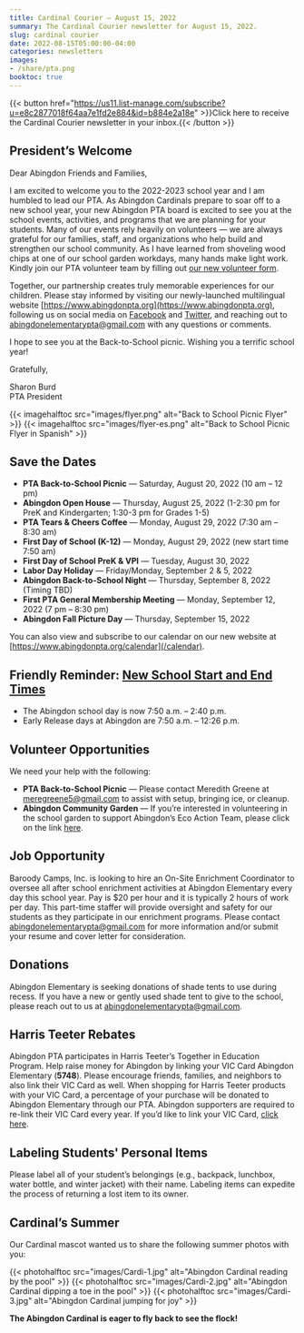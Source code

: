 ```yaml
---
title: Cardinal Courier — August 15, 2022
summary: The Cardinal Courier newsletter for August 15, 2022.
slug: cardinal courier
date: 2022-08-15T05:00:00-04:00
categories: newsletters
images: 
- /share/pta.png
booktoc: true
---
```


{{< button href="https://us11.list-manage.com/subscribe?u=e8c2877018f64aa7e1fd2e884&id=b884e2a18e" >}}Click here to receive the Cardinal Courier newsletter in your inbox.{{< /button >}}

## President’s Welcome

Dear Abingdon Friends and Families,

I am excited to welcome you to the 2022-2023 school year and I am humbled to lead our PTA. As Abingdon Cardinals prepare to soar off to a new school year, your new Abingdon PTA board is excited to see you at the school events, activities, and programs that we are planning for your students. Many of our events rely heavily on volunteers — we are always grateful for our families, staff, and organizations who help build and strengthen our school community. As I have learned from shoveling wood chips at one of our school garden workdays, many hands make light work. Kindly join our PTA volunteer team by filling out [our new volunteer form](/volunteer/).

Together, our partnership creates truly memorable experiences for our children. Please stay informed by visiting our newly-launched multilingual website [https://www.abingdonpta.org](https://www.abingdonpta.org), following us on social media on [Facebook](https://www.facebook.com/AbingdonElementaryPTA) and [Twitter](https://twitter.com/abingdonpta), and reaching out to [abingdonelementarypta@gmail.com](mailto:abingdonelementarypta@gmail.com) with any questions or comments.

I hope to see you at the Back-to-School picnic. Wishing you a terrific school year!

Gratefully,

Sharon Burd  
PTA President

{{< imagehalftoc src="images/flyer.png" alt="Back to School Picnic Flyer" >}}
{{< imagehalftoc src="images/flyer-es.png" alt="Back to School Picnic Flyer in Spanish" >}}

## Save the Dates

- **PTA Back-to-School Picnic** — Saturday, August 20, 2022 (10 am – 12 pm)
- **Abingdon Open House** — Thursday, August 25, 2022 (1-2:30 pm for PreK and Kindergarten; 1:30-3 pm for Grades 1-5)
- **PTA Tears & Cheers Coffee** — Monday, August 29, 2022 (7:30 am – 8:30 am)
- **First Day of School (K-12)** — Monday, August 29, 2022 (new start time 7:50 am)
- **First Day of School PreK & VPI** — Tuesday, August 30, 2022
- **Labor Day Holiday** — Friday/Monday, September 2 & 5, 2022
- **Abingdon Back-to-School Night** — Thursday, September 8, 2022 (Timing TBD)
- **First PTA General Membership Meeting** — Monday, September 12, 2022 (7 pm – 8:30 pm)
- **Abingdon Fall Picture Day** — Thursday, September 15, 2022

You can also view and subscribe to our calendar on our new website at [https://www.abingdonpta.org/calendar](/calendar).

## Friendly Reminder: [New School Start and End Times](https://abingdon.apsva.us/post/new-school-start-and-end-times/)

- The Abingdon school day is now 7:50 a.m. – 2:40 p.m.
- Early Release days at Abingdon are 7:50 a.m. – 12:26 p.m.

## Volunteer Opportunities

We need your help with the following:

- **PTA Back-to-School Picnic** — Please contact Meredith Greene at [meregreene5@gmail.com](mailto:meregreene5@gmail.com) to assist with setup, bringing ice, or cleanup.
- **Abingdon Community Garden** — If you’re interested in volunteering in the school garden to support Abingdon’s Eco Action Team, please click on the link [here](https://us10.list-manage.com/subscribe?u=f9c2cb9188c78232702100f91&id=50d30d2a32).

## Job Opportunity

Baroody Camps, Inc. is looking to hire an On-Site Enrichment Coordinator to oversee all after school enrichment activities at Abingdon Elementary every day this school year. Pay is $20 per hour and it is typically 2 hours of work per day. This part-time staffer will provide oversight and safety for our students as they participate in our enrichment programs. Please contact [abingdonelementarypta@gmail.com](mailto:abingdonelementarypta@gmail.com) for more information and/or submit your resume and cover letter for consideration.

## Donations

Abingdon Elementary is seeking donations of shade tents to use during recess. If you have a new or gently used shade tent to give to the school, please reach out to us at [abingdonelementarypta@gmail.com](mailto:abingdonelementarypta@gmail.com).

## Harris Teeter Rebates

Abingdon PTA participates in Harris Teeter’s Together in Education Program. Help raise money for Abingdon by linking your VIC Card Abingdon Elementary (**5748**). Please encourage friends, families, and neighbors to also link their VIC Card as well. When shopping for Harris Teeter products with your VIC Card, a percentage of your purchase will be donated to Abingdon Elementary through our PTA. Abingdon supporters are required to re-link their VIC Card every year. If you’d like to link your VIC Card, [click here](https://docs.google.com/forms/d/e/1FAIpQLSeiAe72qt4qTb_b2xmB-TUZByVkD-QxfVNyFEEHGc6sGkFzYQ/viewform).

## Labeling Students' Personal Items

Please label all of your student’s belongings (e.g., backpack, lunchbox, water bottle, and winter jacket) with their name. Labeling items can expedite the process of returning a lost item to its owner.

## Cardinal’s Summer

Our Cardinal mascot wanted us to share the following summer photos with you:

{{< photohalftoc src="images/Cardi-1.jpg" alt="Abingdon Cardinal reading by the pool" >}}
{{< photohalftoc src="images/Cardi-2.jpg" alt="Abingdon Cardinal dipping a toe in the pool" >}}
{{< photohalftoc src="images/Cardi-3.jpg" alt="Abingdon Cardinal jumping for joy" >}}

**The Abingdon Cardinal is eager to fly back to see the flock!**